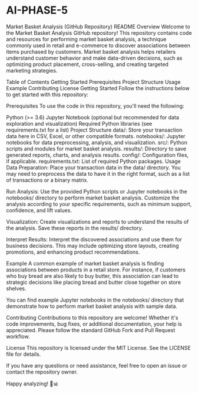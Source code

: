 # AI-PHASE-5
Market Basket Analysis (GitHub Repository) README
Overview
Welcome to the Market Basket Analysis GitHub repository! This repository contains code and resources for performing market basket analysis, a technique commonly used in retail and e-commerce to discover associations between items purchased by customers. Market basket analysis helps retailers understand customer behavior and make data-driven decisions, such as optimizing product placement, cross-selling, and creating targeted marketing strategies.

Table of Contents
Getting Started
Prerequisites
Project Structure
Usage
Example
Contributing
License
Getting Started
Follow the instructions below to get started with this repository:

Prerequisites
To use the code in this repository, you'll need the following:

Python (>= 3.6)
Jupyter Notebook (optional but recommended for data exploration and visualization)
Required Python libraries (see requirements.txt for a list)
Project Structure
data/: Store your transaction data here in CSV, Excel, or other compatible formats.
notebooks/: Jupyter notebooks for data preprocessing, analysis, and visualization.
src/: Python scripts and modules for market basket analysis.
results/: Directory to save generated reports, charts, and analysis results.
config/: Configuration files, if applicable.
requirements.txt: List of required Python packages.
Usage
Data Preparation: Place your transaction data in the data/ directory. You may need to preprocess the data to have it in the right format, such as a list of transactions or a binary matrix.

Run Analysis: Use the provided Python scripts or Jupyter notebooks in the notebooks/ directory to perform market basket analysis. Customize the analysis according to your specific requirements, such as minimum support, confidence, and lift values.

Visualization: Create visualizations and reports to understand the results of the analysis. Save these reports in the results/ directory.

Interpret Results: Interpret the discovered associations and use them for business decisions. This may include optimizing store layouts, creating promotions, and enhancing product recommendations.

Example
A common example of market basket analysis is finding associations between products in a retail store. For instance, if customers who buy bread are also likely to buy butter, this association can lead to strategic decisions like placing bread and butter close together on store shelves.

You can find example Jupyter notebooks in the notebooks/ directory that demonstrate how to perform market basket analysis with sample data.

Contributing
Contributions to this repository are welcome! Whether it's code improvements, bug fixes, or additional documentation, your help is appreciated. Please follow the standard GitHub Fork and Pull Request workflow.

License
This repository is licensed under the MIT License. See the LICENSE file for details.

If you have any questions or need assistance, feel free to open an issue or contact the repository owner.

Happy analyzing! 🛒📊
